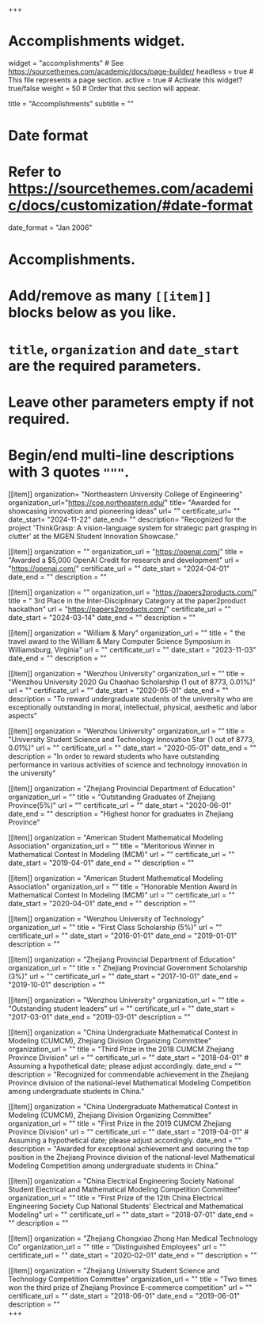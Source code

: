 +++
# Accomplishments widget.
widget = "accomplishments"  # See https://sourcethemes.com/academic/docs/page-builder/
headless = true  # This file represents a page section.
active = true  # Activate this widget? true/false
weight = 50  # Order that this section will appear.

title = "Accomplish&shy;ments"
subtitle = ""

# Date format
#   Refer to https://sourcethemes.com/academic/docs/customization/#date-format
date_format = "Jan 2006"

# Accomplishments.
#   Add/remove as many `[[item]]` blocks below as you like.
#   `title`, `organization` and `date_start` are the required parameters.
#   Leave other parameters empty if not required.
#   Begin/end multi-line descriptions with 3 quotes `"""`.

[[item]]
  organization= "Northeastern University College of Engineering"
  organization_url="https://coe.northeastern.edu/"
  title= "Awarded for showcasing innovation and pioneering ideas"
  url= ""
  certificate_url= ""
  date_start= "2024-11-22"
  date_end= ""
  description= "Recognized for the project 'ThinkGrasp: A vision-language system for strategic part grasping in clutter' at the MGEN Student Innovation Showcase."

[[item]]
  organization = ""
  organization_url = "https://openai.com/"
  title = "Awarded a $5,000 OpenAI Credit for research and development"
  url = "https://openai.com/"
  certificate_url = ""
  date_start = "2024-04-01"
  date_end = ""
  description = ""

[[item]]
  organization = ""
  organization_url = "https://papers2products.com/"
  title = " 3rd Place in the Inter-Disciplinary Category at the paper2product hackathon"
  url = "https://papers2products.com/"
  certificate_url = ""
  date_start = "2024-03-14"
  date_end = ""
  description = ""

[[item]]
  organization = "William & Mary"
  organization_url = ""
  title = " the travel award to the William & Mary Computer Science Symposium in Williamsburg, Virginia"
  url = ""
  certificate_url = ""
  date_start = "2023-11-03"
  date_end = ""
  description = ""

[[item]]
  organization = "Wenzhou University"
  organization_url = ""
  title = "Wenzhou University 2020 Gu Chaohao Scholarship (1 out of 8773, 0.01%)"
  url = ""
  certificate_url = ""
  date_start = "2020-05-01"
  date_end = ""
  description = "To reward undergraduate students of the university who are exceptionally outstanding in moral, intellectual, physical, aesthetic and labor aspects"

[[item]]
  organization = "Wenzhou University"
  organization_url = ""
  title = "University Student Science and Technology Innovation Star (1 out of 8773, 0.01%)"
  url = ""
  certificate_url = ""
  date_start = "2020-05-01"
  date_end = ""
  description = "In order to reward students who have outstanding performance in various activities of science and technology innovation in the university"

[[item]]
  organization = "Zhejiang Provincial Department of Education"
  organization_url = ""
  title = "Outstanding Graduates of Zhejiang Province(5%)"
  url = ""
  certificate_url = ""
  date_start = "2020-06-01"
  date_end = ""
  description = "Highest honor for graduates in Zhejiang Province"

[[item]]
  organization = "American Student Mathematical Modeling Association"
  organization_url = ""
  title = "Meritorious Winner in Mathematical Contest In Modeling (MCM)"
  url = ""
  certificate_url = ""
  date_start = "2019-04-01"
  date_end = ""
  description = ""

[[item]]
  organization = "American Student Mathematical Modeling Association"
  organization_url = ""
  title = "Honorable Mention Award in Mathematical Contest In Modeling (MCM)"
  url = ""
  certificate_url = ""
  date_start = "2020-04-01"
  date_end = ""
  description = ""


[[item]]
  organization = "Wenzhou University of Technology"
  organization_url = ""
  title = "First Class Scholarship (5%)"
  url = ""
  certificate_url = ""
  date_start = "2016-01-01"
  date_end = "2019-01-01"
  description = ""  

[[item]]
  organization = "Zhejiang Provincial Department of Education"
  organization_url = ""
  title = " Zhejiang Provincial Government Scholarship (3%)"
  url = ""
  certificate_url = ""
  date_start = "2017-10-01"
  date_end = "2019-10-01"
  description = ""

[[item]]
  organization = "Wenzhou University"
  organization_url = ""
  title = "Outstanding student leaders"
  url = ""
  certificate_url = ""
  date_start = "2017-03-01"
  date_end = "2019-03-01"
  description = ""

[[item]]
  organization = "China Undergraduate Mathematical Contest in Modeling (CUMCM), Zhejiang Division Organizing Committee"
  organization_url = ""
  title = "Third Prize in the 2018 CUMCM Zhejiang Province Division"
  url = ""
  certificate_url = ""
  date_start = "2018-04-01"  # Assuming a hypothetical date; please adjust accordingly.
  date_end = ""
  description = "Recognized for commendable achievement in the Zhejiang Province division of the national-level Mathematical Modeling Competition among undergraduate students in China."


[[item]]
  organization = "China Undergraduate Mathematical Contest in Modeling (CUMCM), Zhejiang Division Organizing Committee"
  organization_url = ""
  title = "First Prize in the 2019 CUMCM Zhejiang Province Division"
  url = ""
  certificate_url = ""
  date_start = "2019-04-01"  # Assuming a hypothetical date; please adjust accordingly.
  date_end = ""
  description = "Awarded for exceptional achievement and securing the top position in the Zhejiang Province division of the national-level Mathematical Modeling Competition among undergraduate students in China."


[[item]]
  organization = "China Electrical Engineering Society National Student Electrical and Mathematical Modeling Competition Committee"
  organization_url = ""
  title = "First Prize of the 12th China Electrical Engineering Society Cup National Students' Electrical and Mathematical Modeling"
  url = ""
  certificate_url = ""
  date_start = "2018-07-01"
  date_end = ""
  description = ""  



[[item]]
  organization = "Zhejiang Chongxiao Zhong Han Medical Technology Co"
  organization_url = ""
  title = "Distinguished Employees"
  url = ""
  certificate_url = ""
  date_start = "2020-02-01"
  date_end = ""
  description = ""


[[item]]
  organization = "Zhejiang University Student Science and Technology Competition Committee"
  organization_url = ""
  title = "Two times won the third prize of Zhejiang Province E-commerce competition"
  url = ""
  certificate_url = ""
  date_start = "2018-06-01"
  date_end = "2019-06-01"
  description = ""    
+++
